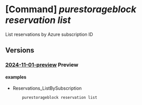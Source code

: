 # [Command] _purestorageblock reservation list_

List reservations by Azure subscription ID

## Versions

### [2024-11-01-preview](/Resources/mgmt-plane/L3N1YnNjcmlwdGlvbnMve30vcHJvdmlkZXJzL3B1cmVzdG9yYWdlLmJsb2NrL3Jlc2VydmF0aW9ucw==/2024-11-01-preview.xml) **Preview**

<!-- mgmt-plane /subscriptions/{}/providers/purestorage.block/reservations 2024-11-01-preview -->
<!-- mgmt-plane /subscriptions/{}/resourcegroups/{}/providers/purestorage.block/reservations 2024-11-01-preview -->

#### examples

- Reservations_ListBySubscription
    ```bash
        purestorageblock reservation list
    ```
